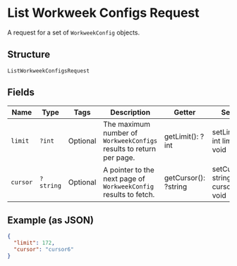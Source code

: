 
# List Workweek Configs Request

A request for a set of `WorkweekConfig` objects.

## Structure

`ListWorkweekConfigsRequest`

## Fields

| Name | Type | Tags | Description | Getter | Setter |
|  --- | --- | --- | --- | --- | --- |
| `limit` | `?int` | Optional | The maximum number of `WorkweekConfigs` results to return per page. | getLimit(): ?int | setLimit(?int limit): void |
| `cursor` | `?string` | Optional | A pointer to the next page of `WorkweekConfig` results to fetch. | getCursor(): ?string | setCursor(?string cursor): void |

## Example (as JSON)

```json
{
  "limit": 172,
  "cursor": "cursor6"
}
```

